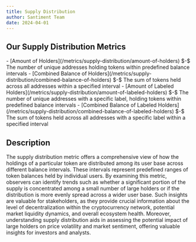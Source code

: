 ```yaml
---
title: Supply Distribution
author: Santiment Team
date: 2024-04-01
---
```


## Our Supply Distribution Metrics

<Resource>
- [Amount of Holders](/metrics/supply-distribution/amount-of-holders) $-$ The number of unique 
addresses holding tokens within predefined balance intervals
- [Combined Balance of Holders](/metrics/supply-distribution/combined-balance-of-holders) $-$ The sum 
of tokens held across all addresses within a specified interval
- [Amount of Labeled Holders](/metrics/supply-distribution/amount-of-labeled-holders) $-$ The number of unique 
addresses with a specific label, holding tokens within predefined balance intervals
- [Combined Balance of Labeled Holders](/metrics/supply-distribution/combined-balance-of-labeled-holders) $-$ The sum 
of tokens held across all addresses with a specific label within a specified interval
</Resource>

## Description

The supply distribution metric offers a comprehensive view of how the holdings of a particular 
token are distributed among its user base across different balance intervals. These 
intervals represent predefined ranges of token balances held by individual users. By 
examining this metric, observers can identify trends such as whether a significant portion of 
the supply is concentrated among a small number of large holders or if the distribution is more 
evenly spread across a wider user base. Such insights are valuable for stakeholders, as they 
provide crucial information about the level of decentralization within the cryptocurrency network, 
potential market liquidity dynamics, and overall ecosystem health. Moreover, understanding supply 
distribution aids in assessing the potential impact of large holders on price volatility and market 
sentiment, offering valuable insights for investors and analysts.
